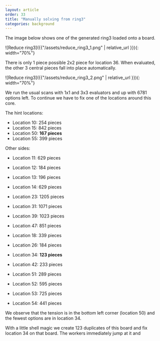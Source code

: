```yaml
---
layout: article
order: 33
title: "Manually solving from ring3"
categories: background
---
```

The image below shows one of the generated ring3 loaded onto a board.

![Reduce ring3]({{"/assets/reduce_ring3_1.png" | relative_url }}){: width="70%"}

There is only 1 piece possible 2x2 piece for location 36.
When evaluated, the other 3 central pieces fall into place automatically.

![Reduce ring3]({{"/assets/reduce_ring3_2.png" | relative_url }}){: width="70%"}

We run the usual scans with 1x1 and 3x3 evaluators and up with 6781 options left.
To continue we have to fix one of the locations around this core.

The hint locations:
- Location 10: 254 pieces
- Location 15: 842 pieces
- Location 50: **167 pieces**
- Location 55: 399 pieces 

Other sides:
- Location 11: 629 pieces
- Location 12: 184 pieces
- Location 13: 196 pieces
- Location 14: 629 pieces

- Location 23: 1205 pieces
- Location 31: 1071 pieces
- Location 39: 1023 pieces
- Location 47: 851 pieces

- Location 18: 339 pieces
- Location 26: 184 pieces
- Location 34: **123 pieces**
- Location 42: 233 pieces
 
- Location 51: 289 pieces
- Location 52: 595 pieces
- Location 53: 725 pieces
- Location 54: 441 pieces

We observe that the tension is in the bottom left corner (location 50) and the fewest options are in location 34.

With a little shell magic we create 123 duplicates of this board and fix location 34 on that board.
The workers immediately jump at it and 
